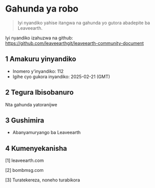 # Gahunda ya robo

>Iyi nyandiko yahise itangwa na gahunda yo gutora abadepite ba Leaveearth.

Iyi nyandiko izahuzwa na github: https://github.com/leaveearthgit/leaveearth-community-document

## 1 Amakuru yinyandiko

- Inomero y'inyandiko: 112
- Igihe cyo gukora inyandiko: 2025-02-21 (GMT)

## 2 Tegura Ibisobanuro

Nta gahunda yatoranijwe

## 3 Gushimira
* Abanyamuryango ba Leaveearth

## 4 Kumenyekanisha
[1] leaveearth.com

[2] bombmsg.com

[3] Turatekereza, noneho turabikora